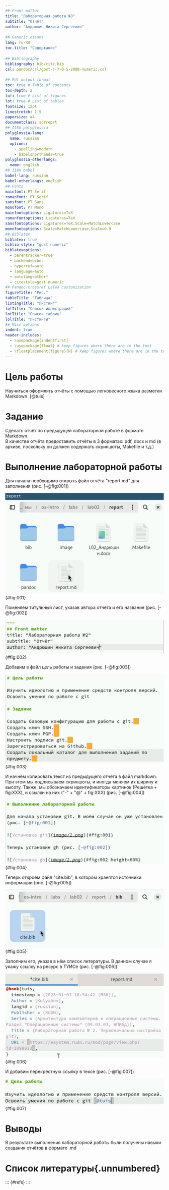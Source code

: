 ```yaml
---
## Front matter
title: "Лабораторная работа №3"
subtitle: "Отчёт"
author: "Андрюшин Никита Сергеевич"

## Generic otions
lang: ru-RU
toc-title: "Содержание"

## Bibliography
bibliography: bib/cite.bib
csl: pandoc/csl/gost-r-7-0-5-2008-numeric.csl

## Pdf output format
toc: true # Table of contents
toc-depth: 2
lof: true # List of figures
lot: true # List of tables
fontsize: 12pt
linestretch: 1.5
papersize: a4
documentclass: scrreprt
## I18n polyglossia
polyglossia-lang:
  name: russian
  options:
	- spelling=modern
	- babelshorthands=true
polyglossia-otherlangs:
  name: english
## I18n babel
babel-lang: russian
babel-otherlangs: english
## Fonts
mainfont: PT Serif
romanfont: PT Serif
sansfont: PT Sans
monofont: PT Mono
mainfontoptions: Ligatures=TeX
romanfontoptions: Ligatures=TeX
sansfontoptions: Ligatures=TeX,Scale=MatchLowercase
monofontoptions: Scale=MatchLowercase,Scale=0.9
## Biblatex
biblatex: true
biblio-style: "gost-numeric"
biblatexoptions:
  - parentracker=true
  - backend=biber
  - hyperref=auto
  - language=auto
  - autolang=other*
  - citestyle=gost-numeric
## Pandoc-crossref LaTeX customization
figureTitle: "Рис."
tableTitle: "Таблица"
listingTitle: "Листинг"
lofTitle: "Список иллюстраций"
lotTitle: "Список таблиц"
lolTitle: "Листинги"
## Misc options
indent: true
header-includes:
  - \usepackage{indentfirst}
  - \usepackage{float} # keep figures where there are in the text
  - \floatplacement{figure}{H} # keep figures where there are in the text
---
```


# Цель работы

Научиться оформлять отчёты с помощью легковесного языка разметки Markdown. [@tuis]

# Задание

Сделать отчёт по предыдущей лабораторной работе в формате Markdown.  
В качестве отчёта предоставить отчёты в 3 форматах: pdf, docx и md (в архиве,
поскольку он должен содержать скриншоты, Makefile и т.д.)

# Выполнение лабораторной работы

Для начала необходимо открыть файл отчёта "report.md" для заполнения (рис. [-@fig:001])

![Открытие файла report.md](image/0.png){#fig:001}

Поменяем титульный лист, указав автора отчёта и его название (рис. [-@fig:002])

![Написание титульного листа](image/1.png){#fig:002}

Добавим в файл цель работы и задания (рис. [-@fig:003])

![Написание цели и задач](image/2.png){#fig:003}

И начнём копировать текст из предыдущего отчёта в файл markdown. При этом мы подписываем скриншоты, и иногда меняем их ширину и высоту. Также, мы обозначаем идентификаторы картинок (Решётка + fig:XXX), и ссылки на них ("-" + "@" + fig:XXX) (рис. [-@fig:004])

![Написание раздела "Выполнение лабораторной работы"](image/3.png){#fig:004}

Теперь откроем файл "cite.bib", в котором хранятся источники информации (рис. [-@fig:005])

![Открытие файла "cite.bib"](image/3_1.png){#fig:005}

Заполним его, указав в нём список литературы. В данном случае я укажу ссылку на ресурс в ТУИСе (рис. [-@fig:006])

![Заполнение файла с библиографией](image/4.png){#fig:006}

И добавим перекрёстную ссылку в тексе (рис. [-@fig:007])

![Добавление перекрёстных ссылок](image/5.png){#fig:007}

# Выводы

В результате выполнения лабораторной работы были получены навыки создания отчётов в формате .md

# Список литературы{.unnumbered}

::: {#refs}
:::
